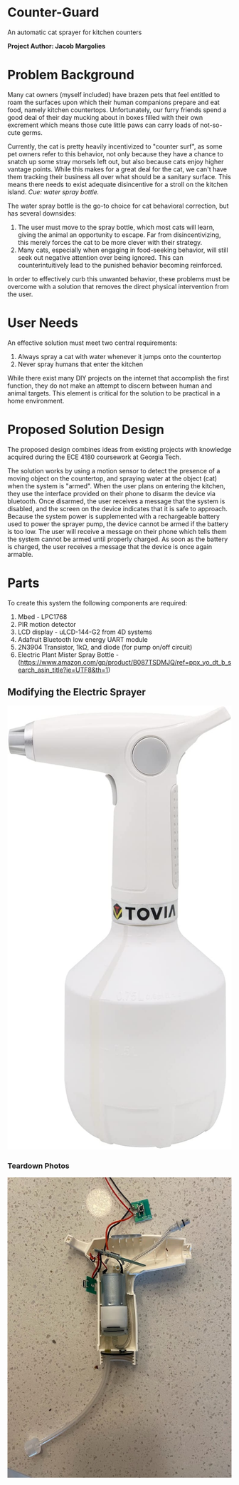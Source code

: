# Counter-Guard

An automatic cat sprayer for kitchen counters

**Project Author: Jacob Margolies**

# Problem Background

Many cat owners (myself included) have brazen pets that feel entitled to roam the surfaces upon which their human companions prepare and eat food, namely kitchen countertops. Unfortunately, our furry friends spend a good deal of their day mucking about in boxes filled with their own excrement which means those cute little paws can carry loads of not-so-cute germs. 

Currently, the cat is pretty heavily incentivized to "counter surf", as some pet owners refer to this behavior, not only because they have a chance to snatch up some stray morsels left out, but also because cats enjoy higher vantage points. While this makes for a great deal for the cat, we can't have them tracking their business all over what should be a sanitary surface. This means there needs to exist adequate disincentive for a stroll on the kitchen island. *Cue: water spray bottle.* 

The water spray bottle is the go-to choice for cat behavioral correction, but has several downsides:

  1. The user must move to the spray bottle, which most cats will learn, giving the animal an opportunity to escape. Far from disincentivizing, this merely forces the cat to be more clever with their strategy. 
  2. Many cats, especially when engaging in food-seeking behavior, will still seek out negative attention over being ignored. This can counterintuitively lead to the punished behavior becoming reinforced. 
  
In order to effectively curb this unwanted behavior, these problems must be overcome with a solution that removes the direct physical intervention from the user.

# User Needs

An effective solution must meet two central requirements:
  1. Always spray a cat with water whenever it jumps onto the countertop
  2. Never spray humans that enter the kitchen 

While there exist many DIY projects on the internet that accomplish the first function, they do not make an attempt to discern between human and animal targets. This element is critical for the solution to be practical in a home environment.

# Proposed Solution Design

The proposed design combines ideas from existing projects with knowledge acquired during the ECE 4180 coursework at Georgia Tech. 

The solution works by using a motion sensor to detect the presence of a moving object on the countertop, and spraying water at the object (cat) when the system is "armed". When the user plans on entering the kitchen, they use the interface provided on their phone to disarm the device via bluetooth. Once disarmed, the user receives a message that the system is disabled, and the screen on the device indicates that it is safe to approach. Because the system power is supplemented with a rechargeable battery used to power the sprayer pump, the device cannot be armed if the battery is too low. The user will receive a message on their phone which tells them the system cannot be armed until properly charged. As soon as the battery is charged, the user receives a message that the device is once again armable.

# Parts

To create this system the following components are required:
  1. Mbed - LPC1768
  2. PIR motion detector
  3. LCD display - uLCD-144-G2 from 4D systems
  4. Adafruit Bluetooth low energy UART module
  5. 2N3904 Transistor, 1kΩ, and diode (for pump on/off circuit)
  7. Electric Plant Mister Spray Bottle - (https://www.amazon.com/gp/product/B087TSDMJQ/ref=ppx_yo_dt_b_search_asin_title?ie=UTF8&th=1)

## Modifying the Electric Sprayer

![image of sprayer](/images/sprayer.jpg "Electric Plant Mister")

### Teardown Photos

![image of sprayer](/images/disassembled.jpg "Electric Plant Mister")
